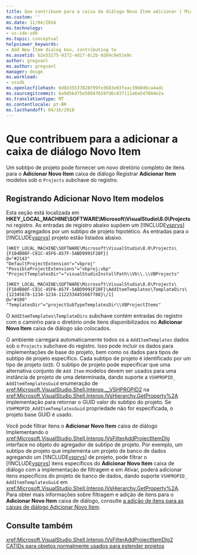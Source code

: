 ```yaml
---
title: Que contribuem para a caixa de diálogo Novo Item adicionar | Microsoft Docs
ms.custom: ''
ms.date: 11/04/2016
ms.technology:
- vs-ide-sdk
ms.topic: conceptual
helpviewer_keywords:
- Add New Item dialog box, contributing to
ms.assetid: b2e53175-9372-4d17-8c2b-9264c9e51e9c
author: gregvanl
ms.author: gregvanl
manager: douge
ms.workload:
- vssdk
ms.openlocfilehash: 6d8b35537828f99fe3683e03feac3960d6ca4adc
ms.sourcegitcommit: 6a9d5bd75e50947659fd6c837111a6a547884e2a
ms.translationtype: MT
ms.contentlocale: pt-BR
ms.lasthandoff: 04/16/2018
---
```

# <a name="contributing-to-the-add-new-item-dialog-box"></a>Que contribuem para a adicionar a caixa de diálogo Novo Item
Um subtipo de projeto pode fornecer um novo diretório completo de itens para o **Adicionar Novo Item** caixa de diálogo Registrar **Adicionar Item** modelos sob o `Projects` subchave do registro.  
  
## <a name="registering-add-new-item-templates"></a>Registrando Adicionar Novo Item modelos  
 Esta seção está localizada em **HKEY_LOCAL_MACHINE\SOFTWARE\Microsoft\VisualStudio\8.0\Projects** no registro. As entradas de registro abaixo supõem um [!INCLUDE[vsprvs](../../code-quality/includes/vsprvs_md.md)] projeto agregados por um subtipo de projeto hipotético. As entradas para o [!INCLUDE[vsprvs](../../code-quality/includes/vsprvs_md.md)] projeto estão listados abaixo.  
  
```  
[HKEY_LOCAL_MACHINE\SOFTWARE\Microsoft\VisualStudio\8.0\Projects\{F184B08F-C81C-45F6-A57F-5ABD9991F28F}]  
@="#2143"  
"DefaultProjectExtension"="vbproj"  
"PossibleProjectExtensions"="vbproj;vbp"  
"ProjectTemplatesDir"="visualStudioInstallPath\\Vb\\.\\VBProjects"  
  
[HKEY_LOCAL_MACHINE\SOFTWARE\Microsoft\VisualStudio\8.0\Projects\{F184B08F-C81C-45F6-A57F-5ABD9991F28F}\AddItemTemplates\TemplateDirs\{12345678-1234-1234-1122334455667788}\/1]  
@="#100"  
"TemplatesDir"="projectSubTypeTemplatesDir\\VBProjectItems"  
```  
  
 O `AddItemTemplates\TemplateDirs` subchave contém entradas do registro com o caminho para o diretório onde itens disponibilizados no **Adicionar Novo Item** caixa de diálogo são colocados.  
  
 O ambiente carregará automaticamente todos os a `AddItemTemplates` dados sob o `Projects` subchave do registro. Isso pode incluir os dados para implementações de base do projeto, bem como os dados para tipos de subtipo de projeto específico. Cada subtipo de projeto é identificado por um tipo de projeto `GUID`. O subtipo de projeto pode especificar que uma alternativa conjunto de `Add Item` modelos devem ser usados para uma instância de projeto de uma determinada, dando suporte a `VSHPROPID_ AddItemTemplatesGuid` enumeração de <xref:Microsoft.VisualStudio.Shell.Interop.__VSHPROPID2> na <xref:Microsoft.VisualStudio.Shell.Interop.IVsHierarchy.GetProperty%2A> implementação para retornar o GUID valor do subtipo do projeto. Se `VSHPROPID_AddItemTemplatesGuid` propriedade não for especificada, o projeto base GUID é usado.  
  
 Você pode filtrar itens o **Adicionar Novo Item** caixa de diálogo Implementando o <xref:Microsoft.VisualStudio.Shell.Interop.IVsFilterAddProjectItemDlg> interface no objeto do agregador de subtipo de projeto. Por exemplo, um subtipo de projeto que implementa um projeto de banco de dados agregando um [!INCLUDE[vsprvs](../../code-quality/includes/vsprvs_md.md)] de projeto, pode filtrar o [!INCLUDE[vsprvs](../../code-quality/includes/vsprvs_md.md)] itens específicos do **Adicionar Novo Item** caixa de diálogo com a implementação de filtragem e em Ativar, poderá adicionar itens específicos do projeto de banco de dados, dando suporte `VSHPROPID_ AddItemTemplatesGuid` em <xref:Microsoft.VisualStudio.Shell.Interop.IVsHierarchy.GetProperty%2A>. Para obter mais informações sobre filtragem e adição de itens para o **Adicionar Novo Item** caixa de diálogo, consulte [a adição de itens para as caixas de diálogo Adicionar Novo Item](../../extensibility/internals/adding-items-to-the-add-new-item-dialog-boxes.md).  
  
## <a name="see-also"></a>Consulte também  
 <xref:Microsoft.VisualStudio.Shell.Interop.IVsFilterAddProjectItemDlg2>   
 [CATIDs para objetos normalmente usados para estender projetos](../../extensibility/internals/catids-for-objects-that-are-typically-used-to-extend-projects.md)